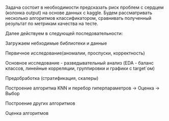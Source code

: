 Задача состоит в необходимости предсказать риск проблем с сердцем (колонка output) на основе данных с kaggle. Будем рассматривать несколько алгоритмов классификатором, сравнивать полученный результат по метрикам качества на тесте.  


Далее действуем в следующей последовательности:  


Загружаем небходимые библиотеки и данные  

Первичное исследование(аномалии, проспуски, корректность)  

Основное исследование - разведывательный анализ (EDA - баланс классов, линейные корреляции, группировки и графики с target`ом)  

Предобработка (стратификация, скалеры)  

Построение алгоритмa KNN и перебор гиперпараметров -> Оценка -> Выбор  

Построение других алгоритмов  

Оценка алгоритмов
